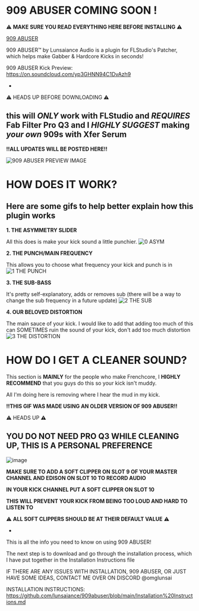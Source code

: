 # 909 ABUSER COMING SOON !

 
 ⚠️ **MAKE SURE YOU READ EVERYTHING HERE BEFORE INSTALLING** ⚠️

[909 ABUSER](https://github.com/user-attachments/assets/6832e114-ea2c-499c-8f1b-21f2005625d6)

909 ABUSER™️ by Lunsaiance Audio is a plugin for FLStudio's Patcher, which helps make Gabber & Hardcore Kicks in seconds!

909 ABUSER Kick Preview: https://on.soundcloud.com/yp3GHNN94C1DvAzh9

-
⚠️ HEADS UP BEFORE DOWNLOADING ⚠️

this will *ONLY* work with FLStudio and *REQUIRES* Fab Filter Pro Q3
and I *HIGHLY SUGGEST* making *your own* 909s with Xfer Serum
-
**!!ALL UPDATES WILL BE POSTED HERE!!**

![909 ABUSER PREVIEW IMAGE](https://github.com/user-attachments/assets/74b92615-a89c-45bb-985f-2d00bccee9d7)


# HOW DOES IT WORK?
Here are some gifs to help better explain how this plugin works
-

**1. THE ASYMMETRY SLIDER**

All this does is make your kick sound a little punchier.
![0 ASYM](https://github.com/user-attachments/assets/bd65c003-2219-447c-9b87-282764f75dee)

**2. THE PUNCH/MAIN FREQUENCY**

This allows you to choose what frequency your kick and punch is in
![1 THE PUNCH](https://github.com/user-attachments/assets/63bc424c-3fa8-4703-82be-c42875fa98da)

**3. THE SUB-BASS**

It's pretty self-explanatory, adds or removes sub (there will be a way to change the sub frequency in a future update)
![2 THE SUB](https://github.com/user-attachments/assets/fa59b441-caee-45fc-ad29-2992265ecf16)

**4. OUR BELOVED DISTORTION**

The main sauce of your kick. I would like to add that adding too much of this can SOMETIMES ruin the sound of your kick, don't add too much distortion
![3 THE DISTORTION](https://github.com/user-attachments/assets/0f0094f1-3aac-4a98-9dd0-14a1fa283ae9)

# HOW DO I GET A CLEANER SOUND?
This section is **MAINLY** for the people who make Frenchcore, I **HIGHLY RECOMMEND** that you guys do this so your kick isn't muddy.

All I'm doing here is removing where I hear the mud in my kick.

**!!THIS GIF WAS MADE USING AN OLDER VERSION OF 909 ABUSER!!**

⚠️ HEADS UP ⚠️

**YOU DO NOT NEED PRO Q3 WHILE CLEANING UP, THIS IS A PERSONAL PREFERENCE**
-
![image](https://github.com/user-attachments/assets/6fa9211d-c4e9-448b-8bbf-cea52318c41e)

**MAKE SURE TO ADD A SOFT CLIPPER ON SLOT 9 OF YOUR MASTER CHANNEL AND EDISON ON SLOT 10 TO RECORD AUDIO**

**IN YOUR KICK CHANNEL PUT A SOFT CLIPPER ON SLOT 10**

**THIS WILL PREVENT YOUR KICK FROM BEING TOO LOUD AND HARD TO LISTEN TO**

⚠️ **ALL SOFT CLIPPERS SHOULD BE AT THEIR DEFAULT VALUE** ⚠️

-

This is all the info you need to know on using 909 ABUSER!

The next step is to download and go through the installation process, which I have put together in the Installation Instructions file

IF THERE ARE ANY ISSUES WITH INSTALLATION, 909 ABUSER, OR JUST HAVE SOME IDEAS, CONTACT ME OVER ON DISCORD @omglunsai

INSTALLATION INSTRUCTIONS: https://github.com/lunsaiance/909abuser/blob/main/Installation%20Instructions.md



